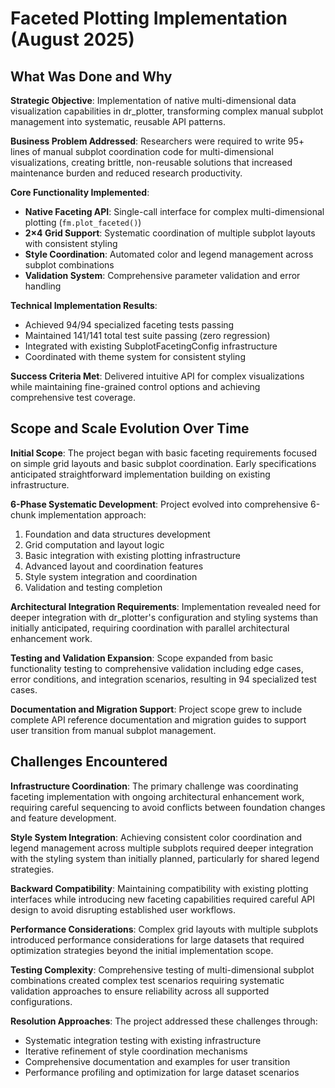# Faceted Plotting Implementation (August 2025)

## What Was Done and Why

**Strategic Objective**: Implementation of native multi-dimensional data visualization capabilities in dr_plotter, transforming complex manual subplot management into systematic, reusable API patterns.

**Business Problem Addressed**: Researchers were required to write 95+ lines of manual subplot coordination code for multi-dimensional visualizations, creating brittle, non-reusable solutions that increased maintenance burden and reduced research productivity.

**Core Functionality Implemented**:
- **Native Faceting API**: Single-call interface for complex multi-dimensional plotting (`fm.plot_faceted()`)
- **2×4 Grid Support**: Systematic coordination of multiple subplot layouts with consistent styling
- **Style Coordination**: Automated color and legend management across subplot combinations
- **Validation System**: Comprehensive parameter validation and error handling

**Technical Implementation Results**:
- Achieved 94/94 specialized faceting tests passing
- Maintained 141/141 total test suite passing (zero regression)
- Integrated with existing SubplotFacetingConfig infrastructure
- Coordinated with theme system for consistent styling

**Success Criteria Met**: Delivered intuitive API for complex visualizations while maintaining fine-grained control options and achieving comprehensive test coverage.

## Scope and Scale Evolution Over Time

**Initial Scope**: The project began with basic faceting requirements focused on simple grid layouts and basic subplot coordination. Early specifications anticipated straightforward implementation building on existing infrastructure.

**6-Phase Systematic Development**: Project evolved into comprehensive 6-chunk implementation approach:
1. Foundation and data structures development
2. Grid computation and layout logic
3. Basic integration with existing plotting infrastructure
4. Advanced layout and coordination features
5. Style system integration and coordination
6. Validation and testing completion

**Architectural Integration Requirements**: Implementation revealed need for deeper integration with dr_plotter's configuration and styling systems than initially anticipated, requiring coordination with parallel architectural enhancement work.

**Testing and Validation Expansion**: Scope expanded from basic functionality testing to comprehensive validation including edge cases, error conditions, and integration scenarios, resulting in 94 specialized test cases.

**Documentation and Migration Support**: Project scope grew to include complete API reference documentation and migration guides to support user transition from manual subplot management.

## Challenges Encountered

**Infrastructure Coordination**: The primary challenge was coordinating faceting implementation with ongoing architectural enhancement work, requiring careful sequencing to avoid conflicts between foundation changes and feature development.

**Style System Integration**: Achieving consistent color coordination and legend management across multiple subplots required deeper integration with the styling system than initially planned, particularly for shared legend strategies.

**Backward Compatibility**: Maintaining compatibility with existing plotting interfaces while introducing new faceting capabilities required careful API design to avoid disrupting established user workflows.

**Performance Considerations**: Complex grid layouts with multiple subplots introduced performance considerations for large datasets that required optimization strategies beyond the initial implementation scope.

**Testing Complexity**: Comprehensive testing of multi-dimensional subplot combinations created complex test scenarios requiring systematic validation approaches to ensure reliability across all supported configurations.

**Resolution Approaches**: The project addressed these challenges through:
- Systematic integration testing with existing infrastructure
- Iterative refinement of style coordination mechanisms  
- Comprehensive documentation and examples for user transition
- Performance profiling and optimization for large dataset scenarios